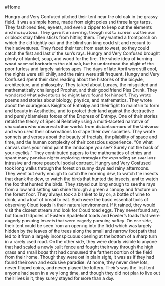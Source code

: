 #Home

Hungry and Very Confused pitched their tent near the old oak in the grassy field. It was a simple home, made from eight poles and three large tarps. They fashioned ties, eyelets, and even a zipper to keep out the elements and mosquitoes. They gave it an awning, though not to screen out the sun or block stray fallen sticks from hitting them. They wanted a front porch on which the old kightly oak and the blind sun king could sit and recount to their adventures. They faced their tent from east to west, so they could catch the first and last of the sun’s rays. Hungry and Very Confused brought plenty of blanket, soup, and wood for the fire. The whole idea of burning wood seemed barbaric to the old oak, but he understood the plight of the poor furless and largely hairless apes. The days of late April were still cool, the nights were still chilly, and the rains were still frequent.
Hungry and Very Confused spent their days reading about the histories of the bicycle, architecture, and philosophy. They talked about Lunacy, the misguided and mathematically challenged Prophet, and their good friend Piss Drunk. They wondered what adventures he might have found for himself. They wrote poems and stories about biology, physics, and mathematics. They wrote about the courageous Knights of Enthalpy and their fight to maintain to form and beauty in Aesthetica, and to protect their land against the destructive and purely blameless forces of the Empress of Entropy. One of their stories retold the theory of Special Relativity using a multi-faceted narrative of characters who observed other worlds from distant corners of the Universe and who used their observations to shape their own societies. They wrote sonnets and verses about the beauty of fractals, the pliability of space and time, and the human complexity of their conscious experience. “On what canvas does your mind paint the landscape you see? Surely not the back of your eyelids.” They contributed papers to the mathematics of ethics and spent many pensive nights exploring strategies for expanding an ever less intrusive and more peaceful social contract.
Hungry and Very Confused took long walks through the forest on sunny days and rainy afternoons. They went out early enough to catch the morning dew, to watch the insects that drank the dew, to watch the birds that hunted the insects, and to watch the fox that hunted the birds. They stayed out long enough to see the rays from a low and setting sun shine through a green a canopy and fracture on the forest floor. They always took a blanket to lay on, a bottle of wine to drink, and a loaf of bread to eat. Such were the basic essential tools of observing Cloud toads in their natural environment. If it rained, they would visit the closest stream and look for Cloud toad eggs. They never found any, but found tadpoles of Eastern Spadefoot toads and Fowler’s toads that were eagerly pursuing insects that were eagerly pursuing saftey.
On one side, their tent could be seen from an opening into the field which was largely hidden by the leaves of the trees along the small and narrow foot path that led to it from a largely inconspicuous opening at the bottom of a sharp turn in a rarely used road. On the other side, they were clearly visible to anyone that had scaled a newly built fence and fought their way through the high grass and small bogs that had consumed the farthest portion of the field from their home. Though they were out in plain sight, it was as if they had found their own and exclusive paradise. At home, they never drew lots, never flipped coins, and never played the lottery. Their’s was the first tent anyone had seen in a very long time, and though they did not plan to live out their lives in it, they surely stayed for more than a day.